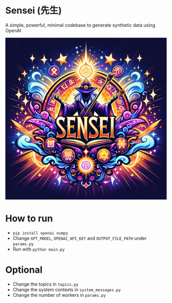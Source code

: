 # Sensei (先生)
A simple, powerful, minimal codebase to generate synthetic data using OpenAI

![alt text](Sensei.png)

# How to run

- `pip install openai numpy`
- Change `GPT_MODEL`, `OPENAI_API_KEY` and `OUTPUT_FILE_PATH` under `params.py`
- Run with `python main.py`

# Optional

- Change the topics in `topics.py`
- Change the system contexts in `system_messages.py`
- Change the number of workers in `params.py`